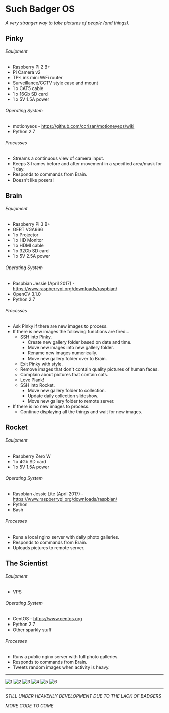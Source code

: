 # Such Badger OS

*A very stranger way to take pictures of people (and things).*

## Pinky

###### Equipment

* Raspberry Pi 2 B+
* Pi Camera v2
* TP-Link mini WiFi router
* Surveillance/CCTV style case and mount
* 1 x CAT5 cable
* 1 x 16Gb SD card
* 1 x 5V 1.5A power

###### Operating System

* motionyeos - https://github.com/ccrisan/motioneyeos/wiki
* Python 2.7

###### Processes

* Streams a continuous view of camera input.
* Keeps 3 frames before and after movement in a specified area/mask for 1 day.
* Responds to commands from Brain.
* Doesn't like posers!



## Brain

###### Equipment

* Raspberry Pi 3 B+
* GERT VGA666
* 1 x Projector
* 1 x HD Monitor
* 1 x HDMI cable
* 1 x 32Gb SD card
* 1 x 5V 2.5A power

###### Operating System

* Raspbian Jessie (April 2017) - https://www.raspberrypi.org/downloads/raspbian/
* OpenCV 3.1.0
* Python 2.7

###### Processes

* Ask Pinky if there are new images to process.
* If there is new images the following functions are fired...
  * SSH into Pinky.
    * Create new gallery folder based on date and time.
    * Move new images into new gallery folder.
    * Rename new images numerically.
    * Move new gallery folder over to Brain.
  * Exit Pinky with style.
  * Remove images that don't contain quality pictures of human faces.
  * Complain about pictures that contain cats.
  * Love Plank!
  * SSH into Rocket.
    * Move new gallery folder to collection.
    * Update daily collection slideshow.
    * Move new gallery folder to remote server.
* If there is no new images to process.
  * Continue displaying all the things and wait for new images.




## Rocket

###### Equipment

* Raspberry Zero W
* 1 x 4Gb SD card
* 1 x 5V 1.5A power

###### Operating System

* Raspbian Jessie Lite (April 2017) - https://www.raspberrypi.org/downloads/raspbian/
* Python
* Bash

###### Processes

* Runs a local nginx server with daily photo galleries.
* Responds to commands from Brain.
* Uploads pictures to remote server.



## The Scientist

###### Equipment

* VPS

###### Operating System

* CentOS - https://www.centos.org
* Python 2.7
* Other sparkly stuff

###### Processes

* Runs a public nginx server with full photo galleries.
* Responds to commands from Brain.
* Tweets random images when activity is heavy.

***

![1](https://github.com/impshum/BadgerOS/blob/master/photos/1.jpg)
![2](https://github.com/impshum/BadgerOS/blob/master/photos/2.jpg)
![3](https://github.com/impshum/BadgerOS/blob/master/photos/3.jpg)
![4](https://github.com/impshum/BadgerOS/blob/master/photos/4.jpg)
![5](https://github.com/impshum/BadgerOS/blob/master/photos/5.jpg)
![6](https://github.com/impshum/BadgerOS/blob/master/photos/6.jpg)

***

*STILL UNDER HEAVENLY DEVELOPMENT DUE TO THE LACK OF BADGERS*

*MORE CODE TO COME*
